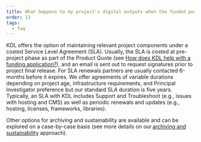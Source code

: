 ```yaml
---
title: What happens to my project's digital outputs when the funded period ends?
order: 13
tags:
  - faq
---
```


KDL offers the option of maintaining relevant project components under a costed Service Level Agreement (SLA). Usually, the SLA is costed at pre-project phase as part of the Product Quote (see [How does KDL help with a funding application?](/faqs/#how-does-kdl-help-with-a-funding-application)), and an email is sent out to request signatures prior to project final release. For SLA renewals partners are usually contacted 6-months before it expires. We offer agreements of variable durations depending on project age, infrastructure requirements, and Principal Investigator preference but our standard SLA duration is five years. Typically, an SLA with KDL includes Support and Troubleshoot (e.g., issues with hosting and CMS) as well as periodic renewals and updates (e.g., hosting, licenses, frameworks, libraries).

Other options for archiving and sustainability are available and can be explored on a case-by-case basis (see more details on our [archiving and sustainability](/about/archiving-and-sustainability/) approach).

